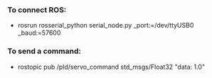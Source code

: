 ### To connect ROS:

* rosrun rosserial_python serial_node.py _port:=/dev/ttyUSB0 _baud:=57600

### To send a command: 

* rostopic pub /pld/servo_command std_msgs/Float32 "data: 1.0"